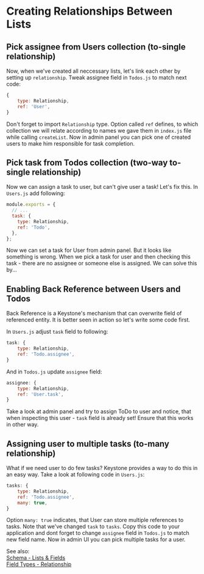<!--[meta]
section: guides
title: Creating Relationships Between Lists
[meta]-->

# Creating Relationships Between Lists

## Pick assignee from Users collection (to-single relationship)

Now, when we've created all neccessary lists, let's link each other by setting up
`relationship`. Tweak assignee field in `Todos.js` to match next code:

```javascript
{
    type: Relationship,
    ref: 'User',
}
```

Don't forget to import `Relationship` type. Option called `ref` defines, to which collection we will relate according to names we gave them in `index.js` file while calling `createList`. Now in admin panel you can pick one of created users to make him responsible for task completion.

## Pick task from Todos collection (two-way to-single relationship)

Now we can assign a task to user, but can't give user a task! Let's fix this.
In `Users.js` add following:

```javascript
module.exports = {
  // ...
  task: {
    type: Relationship,
    ref: 'Todo',
  },
};
```

Now we can set a task for User from admin panel. But it looks like something is wrong. When we pick a task for user and then checking this task - there are no assignee or someone else is assigned. We can solve this by...

## Enabling Back Reference between Users and Todos

Back Reference is a Keystone's mechanism that can overwrite field of referenced entity.
It is better seen in action so let's write some code first.

In `Users.js` adjust `task` field to following:

```javascript
task: {
    type: Relationship,
    ref: 'Todo.assignee',
}
```

And in `Todos.js` update `assignee` field:

```javascript
assignee: {
    type: Relationship,
    ref: 'User.task',
}
```

Take a look at admin panel and try to assign ToDo to user and notice, that when inspecting this user - `task` field is already set! Ensure that this works in other way.

## Assigning user to multiple tasks (to-many relationship)

What if we need user to do few tasks? Keystone provides a way to do this in an easy way.
Take a look at following code in `Users.js`:

```javascript
tasks: {
    type: Relationship,
    ref: 'Todo.assignee',
    many: true,
}
```

Option `many: true` indicates, that User can store multiple references to tasks. Note that we've changed `task` to `tasks`. Copy this code to your application and dont forget to change `assignee` field in `Todos.js` to match new field name. Now in admin UI you can pick multiple tasks for a user.

See also:\
[Schema - Lists & Fields](../discussions/schema.md)\
[Field Types - Relationship](../../packages/fields/src/types/Relationship/README.md)
